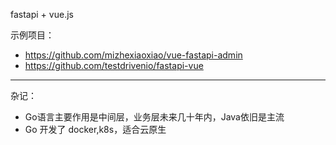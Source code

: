 
fastapi + vue.js

示例项目：
- https://github.com/mizhexiaoxiao/vue-fastapi-admin
- https://github.com/testdrivenio/fastapi-vue



-----------------

杂记：
- Go语言主要作用是中间层，业务层未来几十年内，Java依旧是主流
- Go 开发了 docker,k8s，适合云原生